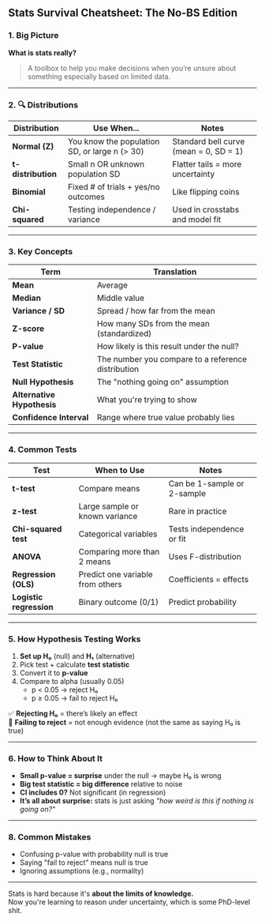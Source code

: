 ##  Stats Survival Cheatsheet: The No-BS Edition

### 1.   Big Picture
**What is stats really?**  
> A toolbox to help you make decisions when you’re unsure about something especially based on limited data.

---

### 2. 🔍 Distributions

| Distribution       | Use When...                          | Notes                                         |
|--------------------|--------------------------------------|-----------------------------------------------|
| **Normal (Z)**     | You know the population SD, or large n (> 30) | Standard bell curve (mean = 0, SD = 1)         |
| **t-distribution** | Small n OR unknown population SD     | Flatter tails = more uncertainty              |
| **Binomial**       | Fixed # of trials + yes/no outcomes  | Like flipping coins                           |
| **Chi-squared**    | Testing independence / variance      | Used in crosstabs and model fit               |

---

### 3. Key Concepts

| Term                   | Translation                                |
|------------------------|--------------------------------------------|
| **Mean**               | Average                                    |
| **Median**             | Middle value                               |
| **Variance / SD**      | Spread / how far from the mean             |
| **Z-score**            | How many SDs from the mean (standardized)  |
| **P-value**            | How likely is this result under the null?  |
| **Test Statistic**     | The number you compare to a reference distribution |
| **Null Hypothesis**    | The "nothing going on" assumption          |
| **Alternative Hypothesis** | What you're trying to show             |
| **Confidence Interval**| Range where true value probably lies       |

---

### 4. Common Tests

| Test                  | When to Use                          | Notes                              |
|-----------------------|--------------------------------------|------------------------------------|
| **t-test**            | Compare means                        | Can be 1-sample or 2-sample        |
| **z-test**            | Large sample or known variance       | Rare in practice                   |
| **Chi-squared test**  | Categorical variables                | Tests independence or fit          |
| **ANOVA**             | Comparing more than 2 means          | Uses F-distribution                |
| **Regression (OLS)**  | Predict one variable from others     | Coefficients = effects             |
| **Logistic regression** | Binary outcome (0/1)               | Predict probability                |

---

### 5.  How Hypothesis Testing Works

1. **Set up H₀** (null) and **H₁** (alternative)  
2. Pick test + calculate **test statistic**  
3. Convert it to **p-value**  
4. Compare to alpha (usually 0.05)  
    - p < 0.05 → reject H₀  
    - p ≥ 0.05 → fail to reject H₀  

✅ **Rejecting H₀** = there’s likely an effect  
🚫 **Failing to reject** = not enough evidence (not the same as saying H₀ is true)

---

### 6.  How to Think About It

- **Small p-value = surprise** under the null → maybe H₀ is wrong  
- **Big test statistic = big difference** relative to noise  
- **CI includes 0?** Not significant (in regression)  
- **It’s all about surprise:** stats is just asking _"how weird is this if nothing is going on?"_

---

### 8. Common Mistakes

-  Confusing p-value with probability null is true  
-  Saying "fail to reject" means null is true  
-  Ignoring assumptions (e.g., normality)

---

Stats is hard because it's **about the limits of knowledge.**  
Now you're learning to reason under uncertainty, which is some PhD-level shit.
